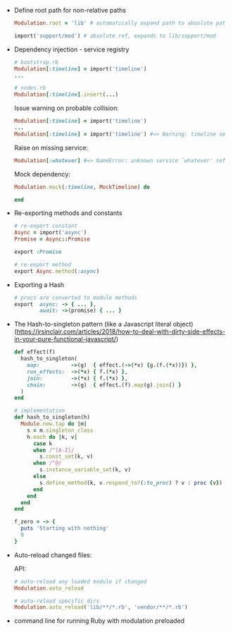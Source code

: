 * Define root path for non-relative paths

  ```ruby
  Modulation.root = 'lib' # automatically expand path to aboslute path

  import('support/mod') # absolute ref, expands to lib/support/mod
  ```

* Dependency injection - service registry

  ```ruby
  # bootstrap.rb
  Modulation[:timeline] = import('timeline')
  ...

  # nodes.rb
  Modulation[:timeline].insert(...)
  ```

  Issue warning on probable collision:

  ```ruby
  Modulation[:timeline] = import('timeline')
  ...
  Modulation[:timeline] = import('timeline') #=> Warning: timeline service already set
  ```

  Raise on missing service:

  ```ruby
  Modulation[:whatever] #=> NameError: unknown service `whatever' referenced
  ```

  Mock dependency:

  ```ruby
  Modulation.mock(:timeline, MockTimeline) do
  
  end
  ```

* Re-exporting methods and constants

  ```ruby
  # re-export constant
  Async = import('async')
  Promise = Async::Promise

  export :Promise
  
  # re-export method
  export Async.method(:async)
  ```

* Exporting a Hash

  ```ruby
  # procs are converted to module methods
  export  async: -> { ... },
          await: ->(promise) { ... }
  ```

* The Hash-to-singleton pattern (like a Javascript literal object)
  (https://jrsinclair.com/articles/2018/how-to-deal-with-dirty-side-effects-in-your-pure-functional-javascript/)

  ```ruby
  def effect(f)
    hash_to_singleton(
      map:          ->(g)  { effect.(->(*x) {g.(f.(*x))}) },
      run_effects:  ->(*x) { f.(*x) },
      join:         ->(*x) { f.(*x) },
      chain:        ->(g)  { effect.(f).map(g).join() }
    )
  end

  # implementation
  def hash_to_singleton(h)
    Module.new.tap do |m|
      s = m.singleton_class
      h.each do |k, v|
        case k
        when /^[A-Z]/
          s.const_set(k, v)
        when /^@/
          s.instance_variable_set(k, v)
        else
          s.define_method(k, v.respond_to?(:to_proc) ? v : proc {v})
        end
      end
    end
  end

  f_zero = -> {
    puts 'Starting with nothing'
    0
  }
  ```

* Auto-reload changed files:

  API:

  ```ruby
  # auto-reload any loaded module if changed
  Modulation.auto_reload

  # auto-reload specific dirs
  Modulation.auto_reload('lib/**/*.rb', 'vendor/**/*.rb')
  ```

* command line for running Ruby with modulation preloaded